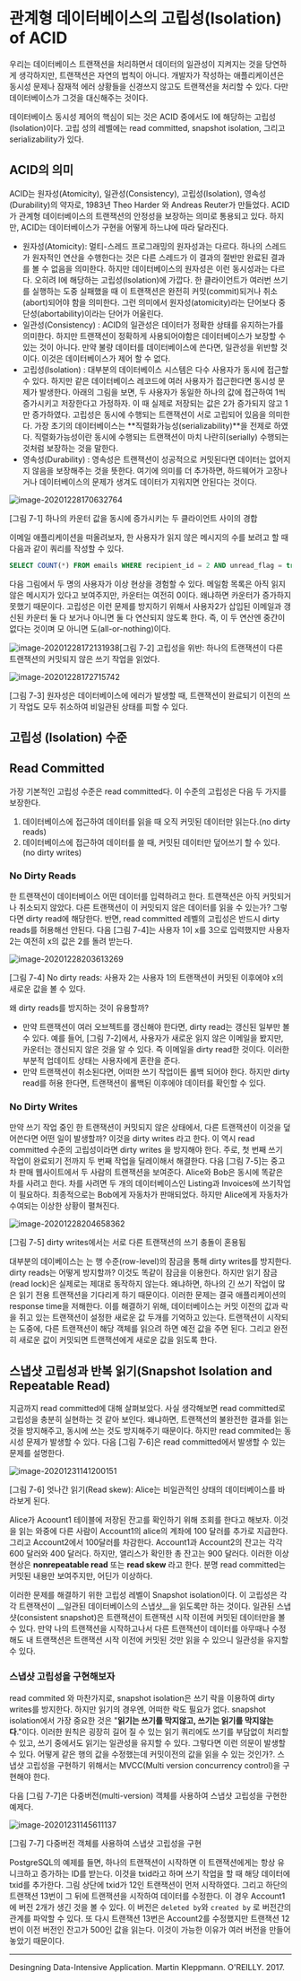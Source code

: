 

# 관계형 데이터베이스의 고립성(Isolation) of ACID 



우리는 데이터베이스 트랜잭션을 처리하면서 데이터의 일관성이 지켜지는 것을 당연하게 생각하지만, 트랜잭션은 자연의 법칙이 아니다. 개발자가 작성하는 애플리케이션은 동시성 문제나 잠재적 에러 상황들을 신경쓰지 않고도 트랜잭션을 처리할 수 있다. 다만 데이터베이스가 그것을 대신해주는 것이다. 

데이터베이스 동시성 제어의 핵심이 되는 것은 ACID 중에서도 I에 해당하는 고립성(Isolation)이다. 고립 성의 레벨에는 read committed, snapshot isolation, 그리고 serializability가 있다.

## ACID의 의미

ACID는 원자성(Atomicity), 일관성(Consistency), 고립성(Isolation), 영속성(Durability)의 약자로, 1983년 Theo Harder 와 Andreas Reuter가 만들었다. ACID가 관계형 데이터베이스의 트랜잭션의 안정성을 보장하는 의미로 통용되고 있다. 하지만, ACID는 데이터베이스가 구현을 어떻게 하느냐에 따라 달라진다. 

- 원자성(Atomicity): 멀티-스레드 프로그래밍의 원자성과는 다르다. 하나의 스레드가 원자적인 연산을 수행한다는 것은 다른 스레드가 이 결과의 절반만 완료된 결과를 볼 수 없음을 의미한다. 하지만 데이터베이스의 원자성은 이런 동시성과는 다르다. 오히려 I에 해당하는 고립성(Isolation)에 가깝다. 한 클라이언트가 여러번 쓰기를 실행하는 도중 실패했을 때 이 트랜잭션은 완전히 커밋(commit)되거나 취소(abort)되어야 함을 의미한다. 그런 의미에서 원자성(atomicity)라는 단어보다 중단성(abortability)이라는 단어가 어울린다.
- 일관성(Consistency) : ACID의 일관성은 데이터가 정확한 상태를 유지하는가를 의미한다. 하지만 트랜잭션이 정확하게 사용되어야함은 데이터베이스가 보장할 수 있는 것이 아니다. 만약 불량 데이터를 데이터베이스에 쓴다면, 일관성을 위반할 것이다. 이것은 데이터베이스가 제어 할 수 없다.
- 고립성(Isolation) : 대부분의 데이터베이스 시스템은 다수 사용자가 동시에 접근할 수 있다. 하지만 같은 데이터베이스 레코드에 여러 사용자가 접근한다면 동시성 문제가 발생한다. 아래의 그림을 보면, 두 사용자가 동일한 하나의 값에 접근하여 1씩 증가시키고 저장한다고 가정하자. 이 때 실제로 저장되는 값은 2가 증가되지 않고 1만 증가하였다. 고립성은 동시에 수행되는 트랜잭션이 서로 고립되어 있음을 의미한다. 가장 초기의 데이터베이스는 **직렬화가능성(serializability)**을 전제로 하였다. 직렬화가능성이란 동시에 수행되는 트랜잭션이 마치 나란히(serially) 수행되는 것처럼 보장하는 것을 말한다.
- 영속성(Durability) : 영속성은 트랜잭션이 성공적으로 커밋된다면 데이터는 없어지지 않음을 보장해주는 것을 뜻한다. 여기에 의미를 더 추가하면, 하드웨어가 고장나거나 데이터베이스의 문제가 생겨도 데이터가 지워지면 안된다는 것이다. 

![image-20201228170632764](../database/images/ddia-figure-7-1.png)

[그림 7-1] 하나의 카운터 값을 동시에 증가시키는 두 클라이언트 사이의 경합



이메일 애플리케이션을 떠올려보자, 한 사용자가 읽지 않은 메시지의 수를 보려고 할 때 다음과 같이 쿼리를 작성할 수 있다.

```sql
SELECT COUNT(*) FROM emails WHERE recipient_id = 2 AND unread_flag = true
```

다음 그림에서 두 명의 사용자가 이상 현상을 경험할 수 있다. 메일함 목록은 아직 읽지 않은 메시지가 있다고 보여주지만, 카운터는 여전히 0이다. 왜냐하면 카운터가 증가하지 못했기 때문이다. 고립성은 이런 문제를 방지하기 위해서 사용자2가 삽입된 이메일과 갱신된 카운터 둘 다 보거나 아니면 둘 다 연산되지 않도록 한다. 즉, 이 두 연산엔 중간이 없다는 것이며 모 아니면 도(all-or-nothing)이다.

![image-20201228172131938](../database/images/ddia-figure-7-2.png)[그림 7-2] 고립성을 위반: 하나의 트랜잭션이 다른 트랜잭션의 커밋되지 않은 쓰기 작업을 읽었다.

![image-20201228172715742](../database/images/ddia-figure-7-3.png)

[그림 7-3] 원자성은 데이터베이스에 에러가 발생할 때, 트랜잭션이 완료되기 이전의 쓰기 작업도 모두 취소하여 비일관된 상태를 피할 수 있다.



## 고립성 (Isolation) 수준

## Read Committed

가장 기본적인 고립성 수준은 read committed다. 이 수준의 고립성은 다음 두 가지를 보장한다.

1. 데이터베이스에 접근하여 데이터를 읽을 때 오직 커밋된 데이터만 읽는다.(no dirty reads)
2. 데이터베이스에 접근하여 데이터를 쓸 때, 커밋된 데이터만 덮어쓰기 할 수 있다.(no dirty writes)

### No Dirty Reads

한 트랜잭션이 데이터베이스 어떤 데이터를 입력하려고 한다. 트랜잭션은 아직 커밋되거나 취소되지 않았다. 다른 트랜잭션이 이 커밋되지 않은 데이터를 읽을 수 있는가? 그렇다면 dirty read에 해당한다. 반면, read committed 레벨의 고립성은 반드시 dirty reads를 허용해선 안된다. 다음 [그림 7-4]는 사용자 1이 x를 3으로 입력했지만 사용자 2는 여전히 x의 값은 2를 돌려 받는다. 

![image-20201228203613269](../database/images/ddia-figure-7-4.png)

[그림 7-4] No dirty reads: 사용자 2는 사용자 1의 트랜잭션이 커밋된 이후에야 x의 새로운 값을 볼 수 있다.

왜 dirty reads를 방지하는 것이 유용할까?

- 만약 트랜잭션이 여러 오브젝트를 갱신해야 한다면, dirty read는 갱신된 일부만 볼 수 있다. 예를 들어, [그림 7-2]에서, 사용자가 새로운 읽지 않은 이메일을 봤지만, 카운터는 갱신되지 않은 것을 알 수 있다. 즉 이메일을 dirty read한 것이다. 이러한 부분적 업데이트 상태는 사용자에게 혼란을 준다.
- 만약 트랜잭션이 취소된다면, 어떠한 쓰기 작업이든 롤백 되어야 한다. 하지만 dirty read를 허용 한다면, 트랜잭션이 롤백된 이후에야 데이터를 확인할 수 있다. 



### No Dirty Writes

만약 쓰기 작업 중인 한 트랜잭션이 커밋되지 않은 상태에서, 다른 트랜잭션이 이것을 덮어쓴다면 어떤 일이 발생할까? 이것을 dirty writes 라고 한다. 이 역시 read committed 수준의 고립성이라면 dirty writes 을 방지해야 한다. 주로, 첫 번째 쓰기 작업이 완료되기 전까지 두 번째 작업을 딜레이해서 해결한다.  다음 [그림 7-5]는 중고차 판매 웹사이트에서 두 사람의 트랜잭션을 보여준다. Alice와 Bob은 동시에 똑같은 차를 사려고 한다. 차를 사려면 두 개의 데이터베이스인 Listing과 Invoices에 쓰기작업이 필요하다. 최종적으로는 Bob에게 자동차가 판매되었다. 하지만 Alice에게 자동차가 수여되는 이상한 상황이 펼쳐진다.

![image-20201228204658362](../database/images/ddia-figure-7-5.png)

[그림 7-5]  dirty writes에서는 서로 다른 트랜잭션의 쓰기 충돌이 혼용됨

대부분의 데이베이스는 는 행 수준(row-level)의 잠금을 통해 dirty writes를 방지한다. dirty reads는 어떻게 방지할까? 이것도 똑같이 잠금을 이용한다. 하지만 읽기 잠금(read lock)은 실제로는 제대로 동작하지 않는다. 왜냐하면, 하나의 긴 쓰기 작업이 많은 읽기 전용 트랜잭션을 기다리게 하기 때문이다. 이러한 문제는 결국 애플리케이션의 response time을 저해한다. 이를 해결하기 위해, 데이터베이스는 커밋 이전의 값과 락을 쥐고 있는 트랜잭션이 설정한 새로운 값 두개를 기억하고 있는다. 트랜잭션이 시작되는 도중에, 다른 트랜잭션이 해당 객체를 읽으려 하면 예전 값을 주면 된다. 그리고 완전히 새로운 값이 커밋되면 트랜잭션에게 새로운 값을 읽도록 한다.



## 스냅샷 고립성과 반복 읽기(Snapshot Isolation and Repeatable Read)

지금까지 read committed에 대해 살펴보았다. 사실 생각해보면 read committed로 고립성을 충분히 실현하는 것 같아 보인다. 왜냐하면, 트랜잭션의 불완전한 결과를 읽는 것을 방지해주고, 동시에 쓰는 것도 방지해주기 때문이다. 하지만 read commited는 동시성 문제가 발생할 수 있다. 다음 [그림 7-6]은 read committed에서 발생할 수 있는 문제를 설명한다.

![image-20201231141200151](../database/images/ddia-figure-7-6.png)

[그림 7-6] 엇나간 읽기(Read skew): Alice는 비일관적인 상태의 데이터베이스를 바라보게 된다.

Alice가 Acoount1 테이블에 저장된 잔고를 확인하기 위해 조회를 한다고 해보자. 이것을 읽는 와중에 다른 사람이 Account1의 alice의 계좌에 100 달러를 추가로 지급한다. 그리고 Account2에서 100달러를 차감한다. Account1과 Account2의 잔고는 각각 600 달러와 400 달러다. 하지만, 앨리스가 확인한 총 잔고는 900 달러다. 이러한 이상 현상은 __nonrepeatable read__ 또는 __read skew__ 라고 한다. 분명 read committed는 커밋된 내용만 보여주지만, 어딘가 이상하다.  

이러한 문제를 해결하기 위한 고립성 레벨이 Snapshot isolation이다. 이 고립성은 각각 트랜잭션이 __일관된 데이터베이스의 스냅샷__을 읽도록만 하는 것이다. 일관된 스냅샷(consistent snapshot)은 트랜잭션이 트랜잭션 시작 이전에 커밋된 데이터만을 볼 수 있다. 만약 나의 트랜잭션을 시작하고나서 다른 트랜잭션이 데이터를 아무때나 수정해도 내 트랜잭션은 트랜잭션 시작 이전에 커밋된 것만 읽을 수 있으니 일관성을 유지할 수 있다.



### 스냅샷 고립성을 구현해보자

read commited 와 마찬가지로, snapshot isolation은 쓰기 락을 이용하여 dirty writes를 방지한다. 하지만 읽기의 경우엔, 어떠한 락도 필요가 없다. snapshot isolation에서 가장 중요한 것은 "__읽기는 쓰기를 막지않고, 쓰기는 읽기를 막지않는다__."이다. 이러한 원칙은 굉장히 길어 질 수 있는 읽기 쿼리에도 쓰기를 부담없이 처리할 수 있고, 쓰기 중에서도 읽기는 일관성을 유지할 수 있다. 그렇다면 이런 의문이 발생할 수 있다. 어떻게 같은 행의 값을 수정했는데 커밋이전의 값을 읽을 수 있는 것인가?. 스냅샷 고립성을 구현하기 위해서는 MVCC(Multi version concurrency control)을 구현해야 한다.

다음 [그림 7-7]은 다중버전(multi-version) 객체를 사용하여 스냅샷 고립성을 구현한 예제다.

![image-20201231145611137](../database/images/ddia-figure-7-7.png)

[그림 7-7] 다중버전 객체를 사용하여 스냅샷 고립성을 구현

PostgreSQL의 예제를 들면, 하나의 트랜잭션이 시작하면 이 트랜잭션에게는 항상 유니크하고 증가하는 ID를 받는다. 이것을 txid라고 하며 쓰기 작업을 할 때 해당 데이터에 txid를 추가한다. 그림 상단에 txid가 12인 트랜잭션이 먼저 시작하였다. 그리고 하단의 트랜잭션 13번이 그 뒤에 트랜잭션을 시작하여 데이터를 수정한다. 이 경우 Account1에 버전 2개가 생긴 것을 볼 수 있다. 이 버전은 `deleted by`와 `created by` 로 버전간의 관계를 파악할 수 있다.  또 다시 트랜잭션 13번은 Account2를 수정했지만 트랜잭션 12번이 이전 버전인 잔고가 500인 값을 읽는다. 이것이 가능한 이유가 여러 버전을 만들어 놓았기 때문이다.

---

Desingning Data-Intensive Application. Martin Kleppmann. O'REILLY. 2017.

